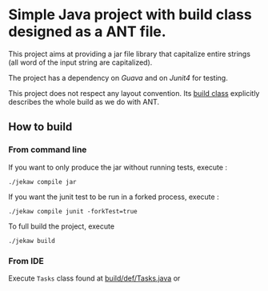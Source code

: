 # Simple Java project with build class designed as a ANT file.

This project aims at providing a jar file library that capitalize entire strings (all word of the input string are capitalized).

The project has a dependency on *Guava* and on *Junit4* for testing.

This project does not respect any layout convention. Its [build class](jeka/def/Tasks.java) explicitly describes the whole build as we do with ANT.

## How to build

### From command line

If you want to only produce the jar without running tests, execute :
```shell
./jekaw compile jar
```

If you want the junit test to be run in a forked process, execute :
```shell
./jekaw compile junit -forkTest=true
```

To full build the project, execute
```shell
./jekaw build
```

### From IDE
Execute `Tasks` class found at [build/def/Tasks.java](jeka/def/Tasks.java) or <br/>

